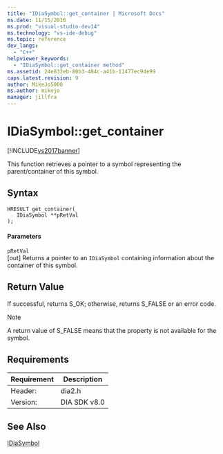 ```yaml
---
title: "IDiaSymbol::get_container | Microsoft Docs"
ms.date: 11/15/2016
ms.prod: "visual-studio-dev14"
ms.technology: "vs-ide-debug"
ms.topic: reference
dev_langs: 
  - "C++"
helpviewer_keywords: 
  - "IDiaSymbol::get_container method"
ms.assetid: 24e832eb-80b3-484c-a41b-11477ec9de99
caps.latest.revision: 9
author: MikeJo5000
ms.author: mikejo
manager: jillfra
---
```

# IDiaSymbol::get_container
[!INCLUDE[vs2017banner](../../includes/vs2017banner.md)]

This function retrieves a pointer to a symbol representing the parent/container of this symbol.  
  
## Syntax  
  
```cpp#  
HRESULT get_container(  
   IDiaSymbol **pRetVal  
);  
```  
  
#### Parameters  
 `pRetVal`  
 [out] Returns a pointer to an `IDiaSymbol` containing information about the container of this symbol.  
  
## Return Value  
 If successful, returns S_OK; otherwise, returns S_FALSE or an error code.  
  
> [!NOTE]
>  A return value of S_FALSE means that the property is not available for the symbol.  
  
## Requirements  
  
|Requirement|Description|  
|-----------------|-----------------|  
|Header:|dia2.h|  
|Version:|DIA SDK v8.0|  
  
## See Also  
 [IDiaSymbol](../../debugger/debug-interface-access/idiasymbol.md)
